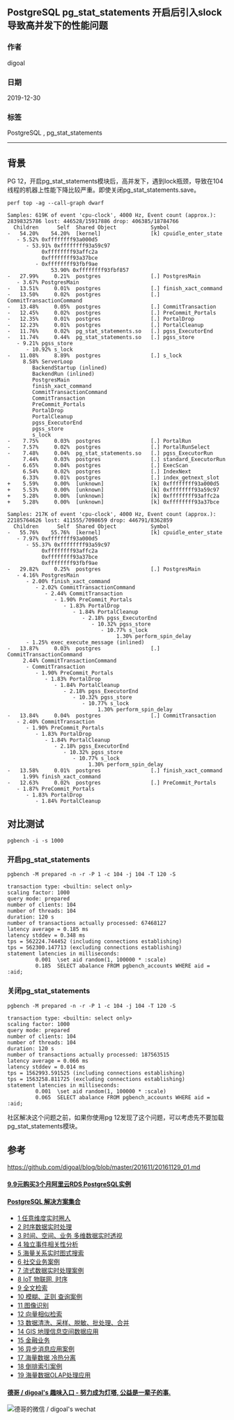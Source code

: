 ## PostgreSQL pg_stat_statements 开启后引入slock导致高并发下的性能问题   
                                                                                                               
### 作者                                                                      
digoal                                                                                                               
                                                                                                               
### 日期                                                                                                               
2019-12-30                                                                                                            
                                                                                                               
### 标签                                                                                                               
PostgreSQL , pg_stat_statements      
                                                                                                               
----                                                                                                               
                                                                                                               
## 背景     
PG 12，开启pg_stat_statements模块后，高并发下，遇到lock瓶颈，导致在104线程的机器上性能下降比较严重。即使关闭pg_stat_statements.save。  
  
  
```  
perf top -ag --call-graph dwarf  
```  
  
  
```  
Samples: 619K of event 'cpu-clock', 4000 Hz, Event count (approx.): 28398325786 lost: 446528/15917886 drop: 406385/18784766                                                                         
  Children      Self  Shared Object           Symbol                                                                                                                                                
-   54.20%    54.20%  [kernel]                [k] cpuidle_enter_state                                                                                                                               
   - 5.52% 0xffffffff93a000d5                                                                                                                                                                       
      - 53.91% 0xffffffff93a59c97                                                                                                                                                                   
           0xffffffff93affc2a                                                                                                                                                                       
           0xffffffff93a37bce                                                                                                                                                                       
         - 0xffffffff93fbf9ae                                                                                                                                                                       
              53.90% 0xffffffff93fbf857                                                                                                                                                             
-   27.99%     0.21%  postgres                [.] PostgresMain                                                                                                                                      
   - 3.67% PostgresMain                                                                                                                                                                             
-   13.51%     0.01%  postgres                [.] finish_xact_command                                                                                                                               
-   13.50%     0.02%  postgres                [.] CommitTransactionCommand                                                                                                                          
-   13.48%     0.05%  postgres                [.] CommitTransaction                                                                                                                                 
-   12.45%     0.02%  postgres                [.] PreCommit_Portals                                                                                                                                 
-   12.35%     0.01%  postgres                [.] PortalDrop                                                                                                                                        
-   12.23%     0.01%  postgres                [.] PortalCleanup                                                                                                                                     
-   11.76%     0.02%  pg_stat_statements.so   [.] pgss_ExecutorEnd                                                                                                                                  
-   11.74%     0.44%  pg_stat_statements.so   [.] pgss_store                                                                                                                                        
   - 9.21% pgss_store                                                                                                                                                                               
      - 10.92% s_lock                                                                                                                                                                               
-   11.08%     8.89%  postgres                [.] s_lock                                                                                                                                            
     8.58% ServerLoop                                                                                                                                                                               
        BackendStartup (inlined)                                                                                                                                                                    
        BackendRun (inlined)                                                                                                                                                                        
        PostgresMain                                                                                                                                                                                
        finish_xact_command                                                                                                                                                                         
        CommitTransactionCommand                                                                                                                                                                    
        CommitTransaction                                                                                                                                                                           
        PreCommit_Portals                                                                                                                                                                           
        PortalDrop                                                                                                                                                                                  
        PortalCleanup                                                                                                                                                                               
        pgss_ExecutorEnd                                                                                                                                                                            
        pgss_store                                                                                                                                                                                  
        s_lock                                                                                                                                                                                      
-    7.75%     0.03%  postgres                [.] PortalRun                                                                                                                                         
-    7.57%     0.02%  postgres                [.] PortalRunSelect                                                                                                                                   
-    7.48%     0.04%  pg_stat_statements.so   [.] pgss_ExecutorRun                                                                                                                                  
     7.44%     0.03%  postgres                [.] standard_ExecutorRun                                                                                                                              
-    6.65%     0.04%  postgres                [.] ExecScan                                                                                                                                          
     6.54%     0.02%  postgres                [.] IndexNext                                                                                                                                         
     6.33%     0.01%  postgres                [.] index_getnext_slot                                                                                                                                
+    5.59%     0.00%  [unknown]               [k] 0xffffffff93a000d5                                                                                                                                
+    5.53%     0.00%  [unknown]               [k] 0xffffffff93a59c97                                                                                                                                
+    5.28%     0.00%  [unknown]               [k] 0xffffffff93affc2a                                                                                                                                
+    5.28%     0.00%  [unknown]               [k] 0xffffffff93a37bce  
```  
  
```  
Samples: 217K of event 'cpu-clock', 4000 Hz, Event count (approx.): 22185764626 lost: 411555/7098659 drop: 446791/8362859                                                                           
  Children      Self  Shared Object           Symbol                                                                                                                                                
-   55.76%    55.76%  [kernel]                [k] cpuidle_enter_state                                                                                                                               
   - 7.97% 0xffffffff93a000d5                                                                                                                                                                       
      - 55.37% 0xffffffff93a59c97                                                                                                                                                                   
           0xffffffff93affc2a                                                                                                                                                                       
           0xffffffff93a37bce                                                                                                                                                                       
           0xffffffff93fbf9ae                                                                                                                                                                       
-   29.82%     0.25%  postgres                [.] PostgresMain                                                                                                                                      
   - 4.16% PostgresMain                                                                                                                                                                             
      - 2.00% finish_xact_command                                                                                                                                                                   
         - 2.02% CommitTransactionCommand                                                                                                                                                           
            - 2.44% CommitTransaction                                                                                                                                                               
               - 1.90% PreCommit_Portals                                                                                                                                                            
                  - 1.83% PortalDrop                                                                                                                                                                
                     - 1.84% PortalCleanup                                                                                                                                                          
                        - 2.18% pgss_ExecutorEnd                                                                                                                                                    
                           - 10.32% pgss_store                                                                                                                                                      
                              - 10.77% s_lock                                                                                                                                                       
                                   1.30% perform_spin_delay                                                                                                                                         
      - 1.25% exec_execute_message (inlined)                                                                                                                                                        
-   13.87%     0.03%  postgres                [.] CommitTransactionCommand                                                                                                                          
     2.44% CommitTransactionCommand                                                                                                                                                                 
      - CommitTransaction                                                                                                                                                                           
         - 1.90% PreCommit_Portals                                                                                                                                                                  
            - 1.83% PortalDrop                                                                                                                                                                      
               - 1.84% PortalCleanup                                                                                                                                                                
                  - 2.18% pgss_ExecutorEnd                                                                                                                                                          
                     - 10.32% pgss_store                                                                                                                                                            
                        - 10.77% s_lock                                                                                                                                                             
                             1.30% perform_spin_delay                                                                                                                                               
-   13.84%     0.04%  postgres                [.] CommitTransaction                                                                                                                                 
   - 2.40% CommitTransaction                                                                                                                                                                        
      - 1.90% PreCommit_Portals                                                                                                                                                                     
         - 1.83% PortalDrop                                                                                                                                                                         
            - 1.84% PortalCleanup                                                                                                                                                                   
               - 2.18% pgss_ExecutorEnd                                                                                                                                                             
                  - 10.32% pgss_store                                                                                                                                                               
                     - 10.77% s_lock                                                                                                                                                                
                          1.30% perform_spin_delay                                                                                                                                                  
-   13.58%     0.01%  postgres                [.] finish_xact_command                                                                                                                               
     1.99% finish_xact_command                                                                                                                                                                      
-   12.63%     0.02%  postgres                [.] PreCommit_Portals                                                                                                                                 
   - 1.87% PreCommit_Portals                                                                                                                                                                        
      - 1.83% PortalDrop                                                                                                                                                                            
         - 1.84% PortalCleanup     
```  
  
## 对比测试  
```  
pgbench -i -s 1000  
```  
  
### 开启pg_stat_statements  
```  
pgbench -M prepared -n -r -P 1 -c 104 -j 104 -T 120 -S  
  
transaction type: <builtin: select only>  
scaling factor: 1000  
query mode: prepared  
number of clients: 104  
number of threads: 104  
duration: 120 s  
number of transactions actually processed: 67468127  
latency average = 0.185 ms  
latency stddev = 0.348 ms  
tps = 562224.744452 (including connections establishing)  
tps = 562300.147713 (excluding connections establishing)  
statement latencies in milliseconds:  
         0.001  \set aid random(1, 100000 * :scale)  
         0.185  SELECT abalance FROM pgbench_accounts WHERE aid = :aid;  
```  
  
### 关闭pg_stat_statements  
```  
pgbench -M prepared -n -r -P 1 -c 104 -j 104 -T 120 -S  
  
transaction type: <builtin: select only>  
scaling factor: 1000  
query mode: prepared  
number of clients: 104  
number of threads: 104  
duration: 120 s  
number of transactions actually processed: 187563515  
latency average = 0.066 ms  
latency stddev = 0.014 ms  
tps = 1562993.591525 (including connections establishing)  
tps = 1563258.811725 (excluding connections establishing)  
statement latencies in milliseconds:  
         0.001  \set aid random(1, 100000 * :scale)  
         0.065  SELECT abalance FROM pgbench_accounts WHERE aid = :aid;  
```  
  
  
社区解决这个问题之前，如果你使用pg 12发现了这个问题，可以考虑先不要加载pg_stat_statements模块。  
  
  
## 参考  
https://github.com/digoal/blog/blob/master/201611/20161129_01.md  
  
  
  
  
  
  
  
  
  
  
  
  
  
  
  
  
  
  
  
  
  
  
  
  
  
  
#### [9.9元购买3个月阿里云RDS PostgreSQL实例](https://www.aliyun.com/database/postgresqlactivity "57258f76c37864c6e6d23383d05714ea")
  
  
#### [PostgreSQL 解决方案集合](https://yq.aliyun.com/topic/118 "40cff096e9ed7122c512b35d8561d9c8")
- [1 任意维度实时圈人](https://yq.aliyun.com/topic/118 "40cff096e9ed7122c512b35d8561d9c8")
- [2 时序数据实时处理](https://yq.aliyun.com/topic/118 "40cff096e9ed7122c512b35d8561d9c8")
- [3 时间、空间、业务 多维数据实时透视](https://yq.aliyun.com/topic/118 "40cff096e9ed7122c512b35d8561d9c8")
- [4 独立事件相关性分析](https://yq.aliyun.com/topic/118 "40cff096e9ed7122c512b35d8561d9c8")
- [5 海量关系实时图式搜索](https://yq.aliyun.com/topic/118 "40cff096e9ed7122c512b35d8561d9c8")
- [6 社交业务案例](https://yq.aliyun.com/topic/118 "40cff096e9ed7122c512b35d8561d9c8")
- [7 流式数据实时处理案例](https://yq.aliyun.com/topic/118 "40cff096e9ed7122c512b35d8561d9c8")
- [8 IoT 物联网, 时序](https://yq.aliyun.com/topic/118 "40cff096e9ed7122c512b35d8561d9c8")
- [9 全文检索](https://yq.aliyun.com/topic/118 "40cff096e9ed7122c512b35d8561d9c8")
- [10 模糊、正则 查询案例](https://yq.aliyun.com/topic/118 "40cff096e9ed7122c512b35d8561d9c8")
- [11 图像识别](https://yq.aliyun.com/topic/118 "40cff096e9ed7122c512b35d8561d9c8")
- [12 向量相似检索](https://yq.aliyun.com/topic/118 "40cff096e9ed7122c512b35d8561d9c8")
- [13 数据清洗、采样、脱敏、批处理、合并](https://yq.aliyun.com/topic/118 "40cff096e9ed7122c512b35d8561d9c8")
- [14 GIS 地理信息空间数据应用](https://yq.aliyun.com/topic/118 "40cff096e9ed7122c512b35d8561d9c8")
- [15 金融业务](https://yq.aliyun.com/topic/118 "40cff096e9ed7122c512b35d8561d9c8")
- [16 异步消息应用案例](https://yq.aliyun.com/topic/118 "40cff096e9ed7122c512b35d8561d9c8")
- [17 海量数据 冷热分离](https://yq.aliyun.com/topic/118 "40cff096e9ed7122c512b35d8561d9c8")
- [18 倒排索引案例](https://yq.aliyun.com/topic/118 "40cff096e9ed7122c512b35d8561d9c8")
- [19 海量数据OLAP处理应用](https://yq.aliyun.com/topic/118 "40cff096e9ed7122c512b35d8561d9c8")
  
  
#### [德哥 / digoal's 趣味入口 - 努力成为灯塔, 公益是一辈子的事.](https://github.com/digoal/blog/blob/master/README.md "22709685feb7cab07d30f30387f0a9ae")
  
  
![德哥的微信 / digoal's wechat](../pic/digoal_weixin.jpg "f7ad92eeba24523fd47a6e1a0e691b59")
  
